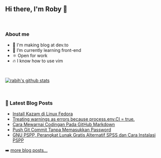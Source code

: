 ## Hi there, I'm Roby 👋

<br />

### About me

- 🔭 I'm making blog at dev.to <br/>
- 🌱 I’m currently learning front-end <br/>
- ⚛️ Open for work <br/>
- 🔥 I know how to use vim <br/>

<br />

[![rabih's github stats](https://github-readme-stats.vercel.app/api?username=RobyCigar)](https://github.com/RobyCigar)

<br />

### 📕 Latest Blog Posts

<!-- BLOG-POST-LIST:START -->
- [Install Kazam di Linux Fedora](https://dev.to/rabihcigar/install-kazam-di-linux-fedora-3l09)
- [Treating warnings as errors because process.env.CI = true.](https://dev.to/rabihcigar/treating-warnings-as-errors-because-process-env-ci-true-22i4)
- [Cara Mewarnai Codingan Pada GitHub Markdown](https://dev.to/rabihcigar/cara-mewarnai-codingan-pada-github-markdown-3o2l)
- [Push Git Commit Tanpa Memasukkan Password](https://dev.to/rabihcigar/push-git-commit-tanpa-memasukkan-password-4o8g)
- [GNU PSPP, Perangkat Lunak Gratis Alternatif SPSS dan Cara Instalasi PSPP](https://dev.to/rabihcigar/gnu-pspp-perangkat-lunak-gratis-alternatif-spss-dan-cara-instalasi-pspp-58m0)
<!-- BLOG-POST-LIST:END -->

➡️ [more blog posts...](https://dev.to/rabihcigar)

<br />












